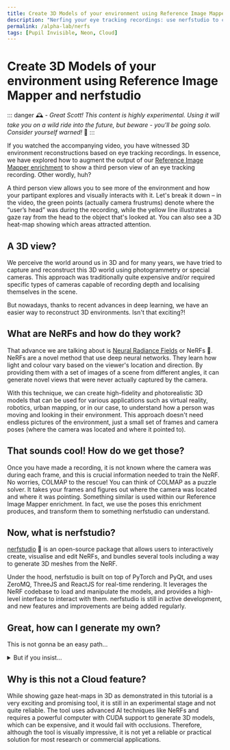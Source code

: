 ```yaml
---
title: Create 3D Models of your environment using Reference Image Mapper and nerfstudio
description: "Nerfing your eye tracking recordings: use nerfstudio to create 3D models of your environment and plot gaze in 3D."
permalink: /alpha-lab/nerfs
tags: [Pupil Invisible, Neon, Cloud]
---
```

<!-- <head> <script type="module" src="https://ajax.googleapis.com/ajax/libs/model-viewer/3.0.1/model-viewer.min.js"></script> </head> -->
# Create 3D Models of your environment using Reference Image Mapper and nerfstudio

<TagLinks />
<Youtube src="7W2DCkPfFLE"/>

::: danger
🕰️ - *Great Scott! This content is highly experimental. Using it will take you on a wild ride into the future, but beware - you'll be going solo. Consider yourself warned!* 🎢
:::

If you watched the accompanying video, you have witnessed 3D environment reconstructions based on eye tracking recordings. In essence, we have explored how to augment the output of our [Reference Image Mapper enrichment](/invisible/enrichments/reference-image-mapper/) to show a third person view of an eye tracking recording. Other wordly, huh?

A third person view allows you to see more of the environment and how your partipant explores and visually interacts with it. Let's break it down – in the video, the green points (actually camera frustrums) denote where the “user’s head” was during the recording, while the yellow line illustrates a gaze ray from the head to the object that's looked at. You can also see a 3D heat-map showing which areas attracted attention.

## A 3D view?

We perceive the world around us in 3D and for many years, we have tried to capture and reconstruct this 3D world using photogrammetry or special cameras. This approach was traditionally quite expensive and/or required specific types of cameras capable of recording depth and localising themselves in the scene.

But nowadays, thanks to recent advances in deep learning, we have an easier way to reconstruct 3D environments. Isn't that exciting?!

## What are NeRFs and how do they work?

That advance we are talking about is [Neural Radiance Fields](https://arxiv.org/pdf/2003.08934.pdf) or NeRFs 🔫. NeRFs are a novel method that use deep neural networks. They learn how light and colour vary based on the viewer's location and direction. By providing them with a set of images of a scene from different angles, it can generate novel views that were never actually captured by the camera.

With this technique, we can create high-fidelity and photorealistic 3D models that can be used for various applications such as virtual reality, robotics, urban mapping, or in our case, to understand how a person was moving and looking in their environment. This approach doesn't need endless pictures of the environment, just a small set of frames and camera poses (where the camera was located and where it pointed to).

## That sounds cool! How do we get those?

Once you have made a recording, it is not known where the camera was during each frame, and this is crucial information needed to train the NeRF. No worries, COLMAP to the rescue! You can think of COLMAP as a puzzle solver. It takes your frames and figures out where the camera was located and where it was pointing. Something similar is used within our Reference Image Mapper enrichment. In fact, we use the poses this enrichment produces, and transform them to something nerfstudio can understand.

## Now, what is nerfstudio?

[nerfstudio](https://docs.nerf.studio/en/latest/) 🚜 is an open-source package that allows users to interactively create, visualise and edit NeRFs, and bundles several tools including a way to generate 3D meshes from the NeRF.

Under the hood, nerfstudio is built on top of PyTorch and PyQt, and uses ZeroMQ, ThreeJS and ReactJS for real-time rendering. It leverages the NeRF codebase to load and manipulate the models, and provides a high-level interface to interact with them. nerfstudio is still in active development, and new features and improvements are being added regularly.

## Great, how can I generate my own?

This is not gonna be an easy path... 

<details>
    <summary>But if you insist...</summary><br>
<!-- This is collapsed   -->
    
### What you'll need

- A powerful computer with CUDA support (e.g. an Nvidia GPU) is a **must** for this to work
- A completed Reference Image Mapper enrichment (static environments work best here, like in the accompanying videos)
- Your computer needs to support [openGL](https://www.opengl.org/), which sadly excludes Macs.

### Get your development environment ready

Follow nerfstudio [installation guide](https://docs.nerf.studio/en/latest/quickstart/installation.html), to install the dependencies and nerfstudio from source. 
Alternatively, here is the basic code to create a [*conda*](https://anaconda.org/) environment that can run this:

Creating the CONDA environment and installing COLMAP:
```bash
conda create --name {ENV_NAME} python=3.8
conda activate {ENV_NAME}
conda install-c conda-forge colmap
pip install -U pip setuptools
```

Checkout which CUDA version you have and install the appropiate pytorch and torchvision wheels.

```bash 
pip install torch torchvision functorch --extra-index-url https://download.pytorch.org/whl/cu117
pip install git+https://github.com/NVlabs/tiny-cuda-nn/#subdirectory=bindings/torch
```

Installing further dependencies:

```bash
pip install glfw
pip install pyrr
pip install trimesh
pip install PyOpenGL
pip install PyOpenGL_accelerate
```

Cloning the mapping tool and installing it:

```bash
# Get gaze mapping repo
git clone https://github.com/pupil-labs/pyflux.git pyflux
cd pyflux
pip install -e .
```

Cloning the nerfstudio repository at 0.1.19, and intsalling it:
  
```bash
cd ..
git clone https://github.com/nerfstudio-project/nerfstudio.git nerfstudio_git #Clone it at 0.1.16
cd nerfstudio_git
git checkout 7ae2fce
pip install -e .
```

If everything went sucessfully, it will take you around 20 minutes to install everything.
    
### Generate a token
Now, you will need a developer token from Pupil Cloud, so click on your profile picture at the top right of the page, select "Account Settings" on the drop-down. On the left side panel click on the "Developer" section and "New Token".

Once showing, copy the token. Note that you won't be able to see it again, so please store it securely and if you ever doubt if you expose it, delete it and create a new one.

<!-- <div class="mb-4" style="display:flex;justify-content:center;">
  <v-img class="rounded" :src="require('../media/alpha-lab/generate-token.png')" 
  width="100%" 
  alt="Screenshot of Cloud Developer's page with tokens generated"
  title="Screenshot of Cloud Developer's page with tokens generated" />
</div> -->
<!-- TODO: UPDATE IMAGE -->
    
### Time to define your parameters

Navigate to your `pyflux` folder. Inside the `pyflux` repository folder you will find a `config.json` file where you can directly change the paths, IDs and token to your own. See the description below for a better understanding of each field.

```json
{
    "NERFSTUDIO_PATH": "/nerfstudio", # Path to your nerfstudio git clone
    "BASE_PATH": "/nerf_dir", # Path for a working directory, whichever you want
    "API_KEY": "XgZUjCbXbZwjg2v4JzCs6hbkygjsYWHTBSooXXXXXXXX", # API key from Pupil Cloud
    "WORKSPACE_ID": "f66d330c-1fa1-425d-938a-36be565XXXXX", 
    "PROJECT_ID": "29119766-3635-4f0f-af57-db0896dXXXXX",
    "ENRICHMENT_ID": "95882476-0a10-4d8e-9941-fe0f77eXXXXX",
    "EXPERIMENT_NAME": "building", # The experiment name of your choice
    "bbox": 2.3, # Bounding box size for nerfstudio
    "far_plane": 7.0 # Far plane clip for the OpenGL visualisation
}
```
    
### Time to run it.
    
With the conda environment active, the ids set on the config file and on the pyflux folder, we will run the following comands in the terminal:
    
`python prepare_enrichment.py`

This will download ALL recordings in the enrichment to `{BASE_PATH}/{EXPERIMENT_NAME}` that we defined on the JSON file. It will also prepare a set of frames to be used by NERF.
    
#### Time to "cherry pick" frames
    
It's time for some manual labour, so navigate to `{BASE_PATH}/{EXPERIMENT_NAME}/raw_frames` and remove all those frames where there is any occlusion, such as the Companion Device (phone) or body parts (like your hands). Otherwise, you will end up with a weird mesh or fancy piece of abstract art.

### Continue running it
    
Run `python pyflux/consolidate_raw_frames.py` in your terminal, to reorganise the frames.
    
Run `python pyflux/run_nerfstudio.py`, this will run colmap on the selected frames, train the NeRF and export the mesh. 
    
::: warning
Depending on amount of GPU RAM, running the mesh export from the same run as the NeRF training causes problems. <br> In that case run `run_nerfstudio.py` again, only for the export (set flags in code). <br> You will also have to get the right value for timestamp from the `{BASE_PATH}/outputs/{EXPERIMENT_NAME}/nerfacto` folder. 
:::

If you got to here, congrats! You are almost there. By now, you should already have a 3D model, like the one below:
    
<div class="mb-4" style="display:flex;justify-content:center;">
  <v-img class="rounded" :src="require('../media/alpha-lab/nerf.png')" 
  width="100%" 
  alt="An example of a 3D model generated by NeRF of a building faccade in Berlin"
  title="An example of a 3D model generated by NeRF of a building faccade in Berlin" />
</div>

<!-- <template>
  <div>
    <model-viewer src="../public/assets/building.glb" ar ar-modes="webxr scene-viewer quick-look" camera-controls poster="poster.png" shadow-intensity="1">
    <div class="progress-bar hide" slot="progress-bar">
        <div class="update-bar"></div>
    </div>
    <button slot="ar-button" id="ar-button">
        View in your space
    </button>
    </model-viewer>
  </div>
</template> -->


### To Blender!
    
Now it's time again for more manual fine-tuning, you will need to use [Blender](https://www.blender.org/) or Maya to open the mesh export `.obj` `({BASE_PATH}/exports/{EXPERIMENT_NAME}/mesh.obj)`, prune it if necesary, and export it as `.ply` format.

    
### Almost there!
    
The only step missing now is to generate a video like the one on the header of this article. Let's create the visualisation!
    
`python pyflux/viz/rimviz.py`
    
This will open a new window on your computer with OpenGL and create a visualisation. So there you go! 
    
You can close anytime the visualisation by pressing `ESC` or it will close after the recording is over.

::: warning
The code right now will generate the visualisation, taking all recordings from the enrichment. If you want to generate a visualisation for a specific recording, you will have to change the code of pyflux.
:::

</details>

## Why is this not a Cloud feature?

While showing gaze heat-maps in 3D as demonstrated in this tutorial is a very exciting and promising tool, it is still in an experimental stage and not quite reliable. The tool uses advanced AI techniques like NeRFs and requires a powerful computer with CUDA support to generate 3D models, which can be expensive, and it would fail with occlusions. Therefore, although the tool is visually impressive, it is not yet a reliable or practical solution for most research or commercial applications.
